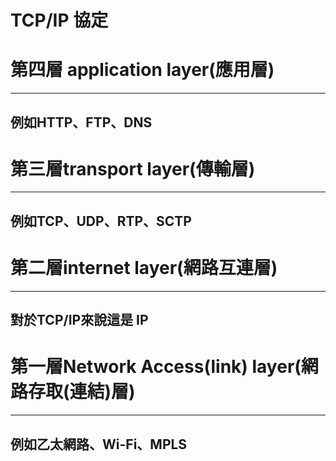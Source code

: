 # TCP/IP 協定

# 第四層 application layer(應用層)

---
例如HTTP、FTP、DNS
---

# 第三層transport layer(傳輸層)

---
例如TCP、UDP、RTP、SCTP
---

# 第二層internet layer(網路互連層)

---
對於TCP/IP來說這是 IP
---

# 第一層Network Access(link) layer(網路存取(連結)層)

---
  例如乙太網路、Wi-Fi、MPLS
---


